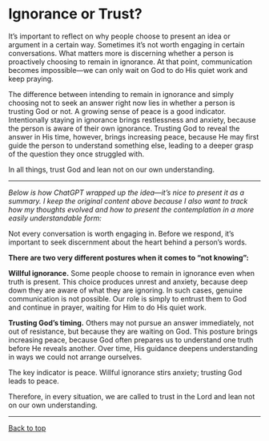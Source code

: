 # Ignorance or Trust?

It’s important to reflect on why people choose to present an idea or argument in a certain way. Sometimes it’s not worth engaging in certain conversations. What matters more is discerning whether a person is proactively choosing to remain in ignorance. At that point, communication becomes impossible—we can only wait on God to do His quiet work and keep praying.

The difference between intending to remain in ignorance and simply choosing not to seek an answer right now lies in whether a person is trusting God or not. A growing sense of peace is a good indicator. Intentionally staying in ignorance brings restlessness and anxiety, because the person is aware of their own ignorance. Trusting God to reveal the answer in His time, however, brings increasing peace, because He may first guide the person to understand something else, leading to a deeper grasp of the question they once struggled with.

In all things, trust God and lean not on our own understanding.

---

*Below is how ChatGPT wrapped up the idea—it’s nice to present it as a summary. I keep the original content above because I also want to track how my thoughts evolved and how to present the contemplation in a more easily understandable form:*

Not every conversation is worth engaging in. Before we respond, it’s important to seek discernment about the heart behind a person’s words.

**There are two very different postures when it comes to “not knowing”:**

**Willful ignorance.** Some people choose to remain in ignorance even when truth is present. This choice produces unrest and anxiety, because deep down they are aware of what they are ignoring. In such cases, genuine communication is not possible. Our role is simply to entrust them to God and continue in prayer, waiting for Him to do His quiet work.

**Trusting God’s timing.** Others may not pursue an answer immediately, not out of resistance, but because they are waiting on God. This posture brings increasing peace, because God often prepares us to understand one truth before He reveals another. Over time, His guidance deepens understanding in ways we could not arrange ourselves.

The key indicator is peace. Willful ignorance stirs anxiety; trusting God leads to peace.

Therefore, in every situation, we are called to trust in the Lord and lean not on our own understanding.

---

[Back to top](#)